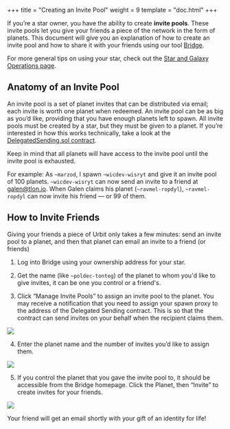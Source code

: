 +++
title = "Creating an Invite Pool"
weight = 9
template = "doc.html"
+++

If you’re a star owner, you have the ability to create **invite pools**. These invite pools let you give your friends a piece of the network in the form of planets. This document will give you an explanation of how to create an invite pool and how to share it with your friends using our tool [Bridge](bridge.urbit.org).

For more general tips on using your star, check out the [Star and Galaxy Operations page](https://urbit.org/using/operations/stars-and-galaxies/).

## Anatomy of an Invite Pool

An invite pool is a set of planet invites that can be distributed via email; each invite is worth one planet when redeemed. An invite pool can be as big as you’d like, providing that you have enough planets left to spawn. All invite pools must be created by a star, but they must be given to a planet. If you’re interested in how this works technically, take a look at the [DelegatedSending.sol contract](https://github.com/urbit/azimuth/blob/master/contracts/DelegatedSending.sol).

Keep in mind that all planets will have access to the invite pool until the invite pool is exhausted.

For example: As `~marzod`, I spawn `~wicdev-wisryt` and give it an invite pool of 100 planets. `~wicdev-wisryt` can now send an invite to a friend at galen@tlon.io. When Galen claims his planet (`~ravmel-ropdyl`), `~ravmel-ropdyl` can now invite his friend — or 99 of them.

## How to Invite Friends

Giving your friends a piece of Urbit only takes a few minutes: send an invite pool to a planet, and then that planet can email an invite to a friend (or friends)

1. Log into Bridge using your ownership address for your star.

2. Get the name (like `~poldec-tonteg`) of the planet to whom you'd like to give invites, it can be one you control or a friend's.

3. Click “Manage Invite Pools” to assign an invite pool to the planet. You may receive a notification that you need to assign your spawn proxy to the address of the Delegated Sending contract. This is so that the contract can send invites on your behalf when the recipient claims them.

![](https://storage.cloud.google.com/media.urbit.org/docs/invite-pool/browser-point.png)

4. Enter the planet name and the number of invites you’d like to assign them.

![](https://storage.cloud.google.com/media.urbit.org/docs/invite-pool/browser-create-pool.png)

5. If you control the planet that you gave the invite pool to, it should be accessible from the Bridge homepage. Click the Planet, then “Invite” to create invites for your friends.

![](https://storage.cloud.google.com/media.urbit.org/docs/invite-pool/browser-invite.png)

Your friend will get an email shortly with your gift of an identity for life!
